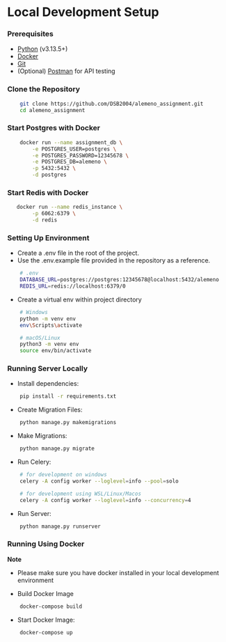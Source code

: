 # Local Development Setup

### Prerequisites

- [Python](https:/python.org/) (v3.13.5+)
- [Docker](https://www.docker.com/products/docker-desktop)
- [Git](https://git-scm.com/)
- (Optional) [Postman](https://www.postman.com/) for API testing

### Clone the Repository

```bash
    git clone https://github.com/DSB2004/alemeno_assignment.git
    cd alemeno_assignment
```

### Start Postgres with Docker

```bash
    docker run --name assignment_db \
        -e POSTGRES_USER=postgres \
        -e POSTGRES_PASSWORD=12345678 \
        -e POSTGRES_DB=alemeno \
        -p 5432:5432 \
        -d postgres
```

### Start Redis with Docker

```bash
   docker run --name redis_instance \
        -p 6062:6379 \
        -d redis

```

### Setting Up Environment

- Create a .env file in the root of the project.
- Use the .env.example file provided in the repository as a reference.

```bash
    # .env
    DATABASE_URL=postgres://postgres:12345678@localhost:5432/alemeno
    REDIS_URL=redis://localhost:6379/0

```

- Create a virtual env within project directory

```bash
    # Windows
    python -m venv env
    env\Scripts\activate

    # macOS/Linux
    python3 -m venv env
    source env/bin/activate
```

### Running Server Locally

- Install dependencies:

```bash
    pip install -r requirements.txt
```

- Create Migration Files:

```bash
    python manage.py makemigrations
```

- Make Migrations:

```bash
    python manage.py migrate
```

- Run Celery:

```bash
    # for development on windows
    celery -A config worker --loglevel=info --pool=solo

    # for development using WSL/Linux/Macos
    celery -A config worker --loglevel=info --concurrency=4
```

- Run Server:

```bash
    python manage.py runserver
```

### Running Using Docker

**Note**

- Please make sure you have docker installed in your local development environment

- Build Docker Image

```bash
    docker-compose build
```

- Start Docker Image:

```bash
    docker-compose up
```
